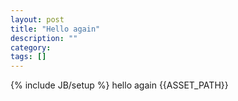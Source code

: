 ```yaml
---
layout: post
title: "Hello again"
description: ""
category: 
tags: []
---
```


{% include JB/setup %}
hello again
{{ASSET_PATH}}